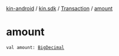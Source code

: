 [kin-android](../../index.md) / [kin.sdk](../index.md) / [Transaction](index.md) / [amount](./amount.md)

# amount

`val amount: `[`BigDecimal`](https://docs.oracle.com/javase/6/docs/api/java/math/BigDecimal.html)